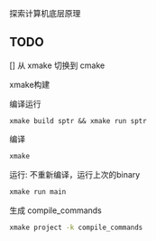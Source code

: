 探索计算机底层原理

## TODO

[] 从 xmake 切换到 cmake

xmake构建

编译运行

```
xmake build sptr && xmake run sptr
```

编译

```bash
xmake
```

运行: 不重新编译，运行上次的binary

```bash
xmake run main
```

生成 compile_commands

```bash
xmake project -k compile_commands
```
